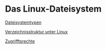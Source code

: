 # Das Linux-Dateisystem

[Dateisystemtypen](/kapitel-2-dateisysteme/linux-dateisystemtypen.md#dateisystemtypen)

[Verzeichnisstruktur unter Linux](/kapitel-2-dateisysteme/dateibaumstruktur.md)

[Zugrifftsrechte](/kapitel-2-dateisysteme/zugriffsrechte.md)

